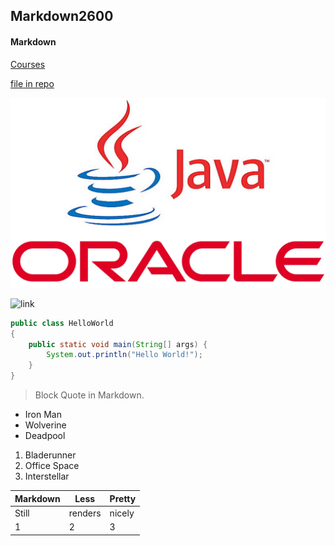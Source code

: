 ## Markdown2600

#### Markdown

[Courses](https://courses.missouri.edu/)

[file in repo](/file1.md)

![Image](java.jpg)

![link](https://pluralsight.imgix.net/paths/path-icons/csharp-e7b8fcd4ce.png)

```java
public class HelloWorld
{
	public static void main(String[] args) {
		System.out.println("Hello World!");
	}
}
```

>Block Quote in Markdown.

* Iron Man
* Wolverine
* Deadpool

1. Bladerunner
2. Office Space
3. Interstellar

Markdown | Less | Pretty
--- | --- | ---
Still | renders | nicely
1 | 2 | 3

